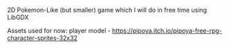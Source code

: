 2D Pokemon-Like (but smaller) game which I will do in free time using LibGDX


Assets used for now: player model - https://pipoya.itch.io/pipoya-free-rpg-character-sprites-32x32